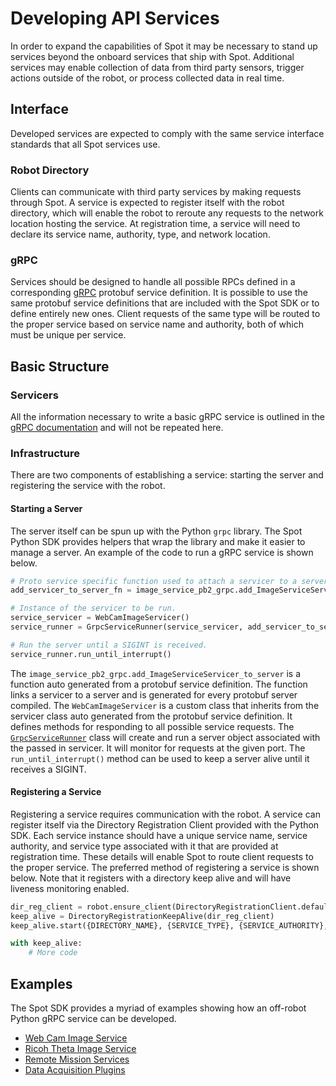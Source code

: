 <!--
Copyright (c) 2023 Boston Dynamics, Inc.  All rights reserved.

Downloading, reproducing, distributing or otherwise using the SDK Software
is subject to the terms and conditions of the Boston Dynamics Software
Development Kit License (20191101-BDSDK-SL).
-->

# Developing API Services

In order to expand the capabilities of Spot it may be necessary to stand up services beyond the onboard services that ship with Spot. Additional services may enable collection of data from third party sensors, trigger actions outside of the robot, or process collected data in real time.

## Interface
Developed services are expected to comply with the same service interface standards that all Spot services use.

### Robot Directory
Clients can communicate with third party services by making requests through Spot. A service is expected to register itself with the robot directory, which will enable the robot to reroute any requests to the network location hosting the service. At registration time, a service will need to declare its service name, authority, type, and network location.

### gRPC
Services should be designed to handle all possible RPCs defined in a corresponding [gRPC](https://grpc.io/) protobuf service definition. It is possible to use the same protobuf service definitions that are included with the Spot SDK or to define entirely new ones. Client requests of the same type will be routed to the proper service based on service name and authority, both of which must be unique per service.

## Basic Structure

### Servicers
All the information necessary to write a basic gRPC service is outlined in the [gRPC documentation](https://grpc.io/docs/languages/python/basics/) and will not be repeated here.

### Infrastructure
There are two components of establishing a service: starting the server and registering the service with the robot.

#### Starting a Server
The server itself can be spun up with the Python `grpc` library. The Spot Python SDK provides helpers that wrap the library and make it easier to manage a server. An example of the code to run a gRPC service is shown below.
```python
# Proto service specific function used to attach a servicer to a server.
add_servicer_to_server_fn = image_service_pb2_grpc.add_ImageServiceServicer_to_server

# Instance of the servicer to be run.
service_servicer = WebCamImageServicer()
service_runner = GrpcServiceRunner(service_servicer, add_servicer_to_server_fn, port, logger=logger)

# Run the server until a SIGINT is received.
service_runner.run_until_interrupt()
```
The `image_service_pb2_grpc.add_ImageServiceServicer_to_server` is a function auto generated from a protobuf service definition. The function links a servicer to a server and is generated for every protobuf server compiled. The `WebCamImageServicer` is a custom class that inherits from the servicer class auto generated from the protobuf service definition. It defines methods for responding to all possible service requests. The [`GrpcServiceRunner`](../../python/bosdyn-client/src/bosdyn/client/server_util.py) class will create and run a server object associated with the passed in servicer. It will monitor for requests at the given port. The `run_until_interrupt()` method can be used to keep a server alive until it receives a SIGINT.

#### Registering a Service
Registering a service requires communication with the robot. A service can register itself via the Directory Registration Client provided with the Python SDK. Each service instance should have a unique service name, service authority, and service type associated with it that are provided at registration time. These details will enable Spot to route client requests to the proper service. The preferred method of registering a service is shown below. Note that it registers with a directory keep alive and will have liveness monitoring enabled.
```python
dir_reg_client = robot.ensure_client(DirectoryRegistrationClient.default_service_name)
keep_alive = DirectoryRegistrationKeepAlive(dir_reg_client)
keep_alive.start({DIRECTORY_NAME}, {SERVICE_TYPE}, {SERVICE_AUTHORITY}, {SERVICE_IP}, {SERVICE_PORT})

with keep_alive:
	# More code
```

## Examples
The Spot SDK provides a myriad of examples showing how an off-robot Python gRPC service can be developed.
- [Web Cam Image Service](../../python/examples/web_cam_image_service/README.md)
- [Ricoh Theta Image Service](../../python/examples/ricoh_theta/README.md)
- [Remote Mission Services](../../python/examples/remote_mission_service/README.md)
- [Data Acquisition Plugins](../../python/examples/data_acquisition_service/README.md)
